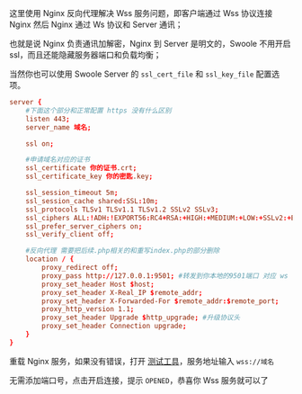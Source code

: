 这里使用 Nginx 反向代理解决 Wss 服务问题，即客户端通过 Wss 协议连接 Nginx 然后 Nginx 通过 Ws 协议和 Server 通讯；

也就是说 Nginx 负责通讯加解密，Nginx 到 Server 是明文的，Swoole 不用开启 ssl，而且还能隐藏服务器端口和负载均衡；

当然你也可以使用 Swoole Server 的 `ssl_cert_file` 和 `ssl_key_file` 配置选项。

```conf
server {
    #下面这个部分和正常配置 https 没有什么区别
    listen 443;
    server_name 域名;

    ssl on;

    #申请域名对应的证书
    ssl_certificate 你的证书.crt;
    ssl_certificate_key 你的密匙.key;

    ssl_session_timeout 5m;
    ssl_session_cache shared:SSL:10m;
    ssl_protocols TLSv1 TLSv1.1 TLSv1.2 SSLv2 SSLv3;
    ssl_ciphers ALL:!ADH:!EXPORT56:RC4+RSA:+HIGH:+MEDIUM:+LOW:+SSLv2:+EXP;
    ssl_prefer_server_ciphers on;
    ssl_verify_client off;

    #反向代理 需要把后续.php相关的和重写index.php的部分删除
    location / {
        proxy_redirect off;
        proxy_pass http://127.0.0.1:9501; #转发到你本地的9501端口 对应 ws 的端口
        proxy_set_header Host $host;
        proxy_set_header X-Real_IP $remote_addr;
        proxy_set_header X-Forwarded-For $remote_addr:$remote_port;
        proxy_http_version 1.1;
        proxy_set_header Upgrade $http_upgrade; #升级协议头
        proxy_set_header Connection upgrade;
    }
}
```

重载 Nginx 服务，如果没有错误，打开 [测试工具](http://wstool.qq52o.cn)，服务地址输入 `wss://域名`

无需添加端口号，点击开启连接，提示 `OPENED`，恭喜你 Wss 服务就可以了
